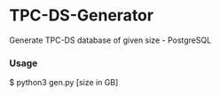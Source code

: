 # TPC-DS-Generator
Generate TPC-DS database of given size - PostgreSQL

### Usage
  $ python3 gen.py [size in GB]
